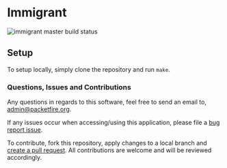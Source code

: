 # Immigrant
![immigrant master build status](https://travis-ci.org/PacketFire/immigrant.svg?branch=master)

## Setup

To setup locally, simply clone the repository and run ``make``.

### Questions, Issues and Contributions

Any questions in regards to this software, feel free to send an email to, [admin@packetfire.org](mailto:admin@packetfire.org).

If any issues occur when accessing/using this application, please file a [bug report issue](https://github.com/packetfire/immigrant/issues/new).

To contribute, fork this repository, apply changes to a local branch and [create a pull request](https://github.com/packetfire/immigrant/compare). All contributions are welcome and will be reviewed accordingly.
